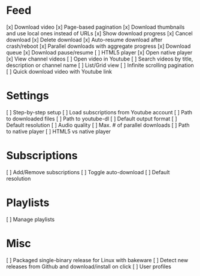 # Feed
 [x] Download video
 [x] Page-based pagination
 [x] Download thumbnails and use local ones instead of URLs
 [x] Show download progress
 [x] Cancel download
 [x] Delete download
 [x] Auto-resume download after crash/reboot
 [x] Parallel downloads with aggregate progress
 [x] Download queue
 [x] Download pause/resume
 [ ] HTML5 player
 [x] Open native player
 [x] View channel videos
 [ ] Open video in Youtube
 [ ] Search videos by title, description or channel name
 [ ] List/Grid view
 [ ] Infinite scrolling pagination
 [ ] Quick download video with Youtube link

# Settings
 [ ] Step-by-step setup
 [ ] Load subscriptions from Youtube account
 [ ] Path to downloaded files
 [ ] Path to youtube-dl
 [ ] Default output format
 [ ] Default resolution
 [ ] Audio quality
 [ ] Max. # of parallel downloads
 [ ] Path to native player
 [ ] HTML5 vs native player

# Subscriptions
 [ ] Add/Remove subscriptions
 [ ] Toggle auto-download
 [ ] Default resolution

# Playlists

 [ ] Manage playlists

# Misc
 [ ] Packaged single-binary release for Linux with bakeware
 [ ] Detect new releases from Github and download/install on click
 [ ] User profiles
